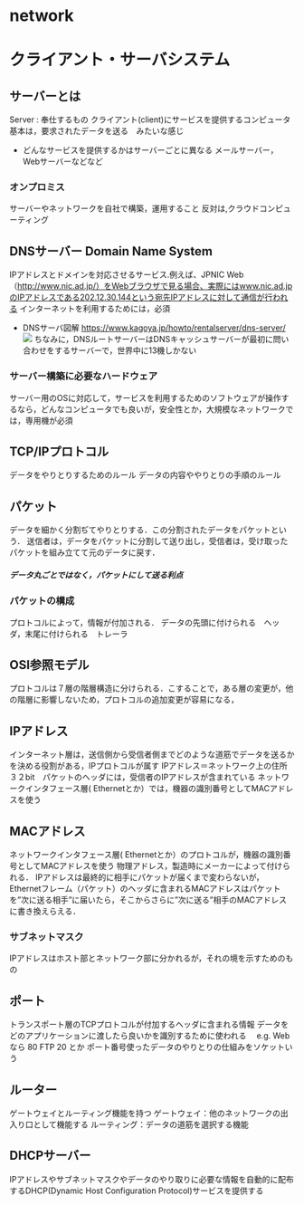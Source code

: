 # network 

# クライアント・サーバシステム
## サーバーとは
Server : 奉仕するもの
クライアント(client)にサービスを提供するコンピュータ
基本は，要求されたデータを送る　みたいな感じ

 - どんなサービスを提供するかはサーバーごとに異なる
メールサーバー，Webサーバーなどなど

### オンプロミス
サーバーやネットワークを自社で構築，運用すること
反対は,クラウドコンピューティング

## DNSサーバー Domain Name System
IPアドレスとドメインを対応させるサービス.例えば、JPNIC Web（http://www.nic.ad.jp/）をWebブラウザで見る場合、実際にはwww.nic.ad.jpのIPアドレスである202.12.30.144という宛先IPアドレスに対して通信が行われる
インターネットを利用するためには，必須
 - DNSサーバ図解 https://www.kagoya.jp/howto/rentalserver/dns-server/
![](https://www.kagoya.jp/howto/wp-content/uploads/kagoya1804-kgr1_50_dns02-.jpg)
ちなみに，DNSルートサーバーはDNSキャッシュサーバーが最初に問い合わせをするサーバーで，世界中に13機しかない
###  サーバー構築に必要なハードウェア
サーバー用のOSに対応して，サービスを利用するためのソフトウェアが操作するなら，どんなコンピュータでも良いが，安全性とか，大規模なネットワークでは，専用機が必須　

## TCP/IPプロトコル
データをやりとりするためのルール
データの内容ややりとりの手順のルール

## パケット
データを細かく分割ぢてやりとりする．この分割されたデータをパケットという．
送信者は，データをパケットに分割して送り出し，受信者は，受け取ったパケットを組み立てて元のデータに戻す．

##### データ丸ごとではなく，パケットにして送る利点
### パケットの構成
プロトコルによって，情報が付加される．
データの先頭に付けられる　ヘッダ，末尾に付けられる　トレーラ

## OSI参照モデル

プロトコルは７層の階層構造に分けられる．こすることで，ある層の変更が，他の階層に影響しないため，プロトコルの追加変更が容易になる，

## IPアドレス
インターネット層は，送信側から受信者側までどのような道筋でデータを送るかを決める役割がある，IPプロトコルが属す
IPアドレス＝ネットワーク上の住所 ３２bit　パケットのヘッダには，受信者のIPアドレスが含まれている
ネットワークインタフェース層( Ethernetとか）では，機器の識別番号としてMACアドレスを使う

## MACアドレス
ネットワークインタフェース層( Ethernetとか）のプロトコルが，機器の識別番号としてMACアドレスを使う
物理アドレス，製造時にメーカーによって付けられる．
IPアドレスは最終的に相手にパケットが届くまで変わらないが，Ethernetフレーム（パケット）のヘッダに含まれるMACアドレスはパケットを”次に送る相手”に届いたら，そこからさらに”次に送る”相手のMACアドレスに書き換えらえる．

### サブネットマスク
IPアドレスはホスト部とネットワーク部に分かれるが，それの境を示すためのもの

## ポート
トランスポート層のTCPプロトコルが付加するヘッダに含まれる情報
データをどのアプリケーションに渡したら良いかを識別するために使われる
　e.g. Webなら 80  FTP 20 とか
ポート番号使ったデータのやりとりの仕組みをソケットいう

## ルーター
ゲートウェイとルーティング機能を持つ
ゲートウェイ：他のネットワークの出入り口として機能する
ルーティング：データの道筋を選択する機能

## DHCPサーバー
IPアドレスやサブネットマスクやデータのやり取りに必要な情報を自動的に配布するDHCP(Dynamic Host Configuration Protocol)サービスを提供する　
